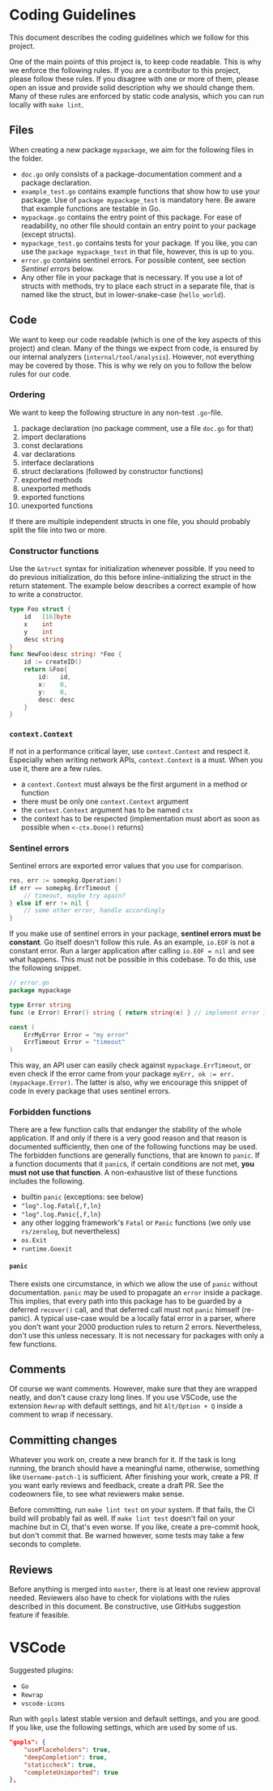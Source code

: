 # Coding Guidelines

This document describes the coding guidelines which we follow for this project.

One of the main points of this project is, to keep code readable. This is why we
enforce the following rules. If you are a contributor to this project, please
follow these rules. If you disagree with one or more of them, please open an
issue and provide solid description why we should change them. Many of these
rules are enforced by static code analysis, which you can run locally with `make
lint`.

## Files

When creating a new package `mypackage`, we aim for the following files in the
folder.

* `doc.go` only consists of a package-documentation comment and a package
  declaration.
* `example_test.go` contains example functions that show how to use your
  package. Use of `package mypackage_test` is mandatory here. Be aware that example
  functions are testable in Go.
* `mypackage.go` contains the entry point of this package. For ease of
  readability, no other file should contain an entry point to your package
  (except structs).
* `mypackage_test.go` contains tests for your package. If you like, you can use
  the `package mypackage_test` in that file, however, this is up to you.
* `error.go` contains sentinel errors. For possible content, see section
  _Sentinel errors_ below.
* Any other file in your package that is necessary. If you use a lot of structs
  with methods, try to place each struct in a separate file, that is named like
  the struct, but in lower-snake-case (`hello_world`).

## Code

We want to keep our code readable (which is one of the key aspects of this
project) and clean. Many of the things we expect from code, is ensured by our
internal analyzers (`internal/tool/analysis`). However, not everything may be
covered by those. This is why we rely on you to follow the below rules for our
code.

### Ordering

We want to keep the following structure in any non-test `.go`-file.

1. package declaration (no package comment, use a file `doc.go` for that)
2. import declarations
3. const declarations
4. var declarations
5. interface declarations
6. struct declarations (followed by constructor functions)
7. exported methods
8. unexported methods
9. exported functions
10. unexported functions

If there are multiple independent structs in one file, you should probably split
the file into two or more.

### Constructor functions

Use the `&struct` syntax for initialization whenever possible. If you need to do
previous initialization, do this before inline-initializing the struct in the
return statement. The example below describes a correct example of how to write
a constructor.

```go
type Foo struct {
    id   [16]byte
    x    int
    y    int
    desc string
}
func NewFoo(desc string) *Foo {
    id := createID()
    return &Foo{
        id:   id,
        x:    0,
        y:    0,
        desc: desc
    }
}
```

### `context.Context`

If not in a performance critical layer, use `context.Context` and respect it.
Especially when writing network APIs, `context.Context` is a must. When you use
it, there are a few rules.

* a `context.Context` must always be the first argument in a method or function
* there must be only one `context.Context` argument
* the `context.Context` argument has to be named `ctx`
* the context has to be respected (implementation must abort as soon as possible
  when `<-ctx.Done()` returns)

### Sentinel errors

Sentinel errors are exported error values that you use for comparison.

```go
res, err := somepkg.Operation()
if err == somepkg.ErrTimeout {
    // timeout, maybe try again?
} else if err != nil {
    // some other error, handle accordingly
}
```

If you make use of sentinel errors in your package, **sentinel errors must be
constant**. Go itself doesn't follow this rule. As an example, `io.EOF` is not a
constant error. Run a larger application after calling `io.EOF = nil` and see
what happens. This must not be possible in this codebase. To do this, use the
following snippet.

```go
// error.go
package mypackage

type Error string
func (e Error) Error() string { return string(e) } // implement error interface

const (
    ErrMyError Error = "my error"
    ErrTimeout Error = "timeout"
)
```

This way, an API user can easily check against `mypackage.ErrTimeout`, or even
check if the error came from your package `myErr, ok := err.(mypackage.Error)`.
The latter is also, why we encourage this snippet of code in every package that
uses sentinel errors.

### Forbidden functions

There are a few function calls that endanger the stability of the whole
application. If and only if there is a very good reason and that reason is
documented sufficiently, then one of the following functions may be used. The
forbidden functions are generally functions, that are known to `panic`. If a
function documents that it `panic`s, if certain conditions are not met, **you
must not use that function**. A non-exhaustive list of these functions includes
the following.

* builtin `panic` (exceptions: see below)
* `"log".log.Fatal{,f,ln}`
* `"log".log.Panic{,f,ln}`
* any other logging framework's `Fatal` or `Panic` functions (we only use
  `rs/zerolog`, but nevertheless)
* `os.Exit`
* `runtime.Goexit`

#### `panic`

There exists one circumstance, in which we allow the use of `panic` without
documentation. `panic` may be used to propagate an `error` inside a package.
This implies, that every path into this package has to be guarded by a deferred
`recover()` call, and that deferred call must not `panic` himself (re-panic). A
typical use-case would be a locally fatal error in a parser, where you don't
want your 2000 production rules to return 2 errors. Nevertheless, don't use this
unless necessary. It is not necessary for packages with only a few functions.

## Comments

Of course we want comments. However, make sure that they are wrapped neatly, and
don't cause crazy long lines. If you use VSCode, use the extension `Rewrap` with
default settings, and hit `Alt/Option + Q` inside a comment to wrap if
necessary.

## Committing changes

Whatever you work on, create a new branch for it. If the task is long running,
the branch should have a meaningful name, otherwise, something like
`Username-patch-1` is sufficient. After finishing your work, create a PR. If you
want early reviews and feedback, create a draft PR. See the codeowners file, to
see what reviewers make sense.

Before committing, run `make lint test` on your system. If that fails, the CI
build will probably fail as well. If `make lint test` doesn't fail on your
machine but in CI, that's even worse. If you like, create a pre-commit hook, but
don't commit that. Be warned however, some tests may take a few seconds to
complete.

## Reviews

Before anything is merged into `master`, there is at least one review approval
needed. Reviewers also have to check for violations with the rules described in
this document. Be constructive, use GitHubs suggestion feature if feasible.

# VSCode

Suggested plugins:
* `Go`
* `Rewrap`
* `vscode-icons`

Run with `gopls` latest stable version and default settings, and you are good.
If you like, use the following settings, which are used by some of us.

```json
"gopls": {
    "usePlaceholders": true,
    "deepCompletion": true,
    "staticcheck": true,
    "completeUnimported": true
},
```
